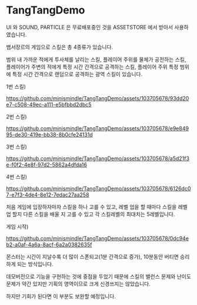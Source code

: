 # TangTangDemo
UI 와 SOUND, PARTICLE 은 무료배포중인 것을 ASSETSTORE 에서 받아서 사용하였습니다.

뱀서장르의 게임으로 스킬은 총 4종류가 있습니다.

범위 내 가까운 적에게 투사체를 날리는 스킬, 플레이어 주위를 물체가 공전하는 스킬, 플레이어가 주변의 적에게 특정 시간 간격으로 공격하는 스킬, 플레이어 주위 특정 범위에 특정 시간 간격으로 랜덤으로 공격하는 광역 스킬이 있습니다.

1번 스킬)


https://github.com/minismindle/TangTangDemo/assets/103705678/93dd20e7-c508-49ec-a111-e5bfbbd2dbc5


2번 스킬)


https://github.com/minismindle/TangTangDemo/assets/103705678/e9e84995-de30-419e-bb38-8b0cfe24131d


3번 스킬)


https://github.com/minismindle/TangTangDemo/assets/103705678/a5d21f3e-f0f2-4e8f-97d2-5862a4dfda16


4번 스킬)


https://github.com/minismindle/TangTangDemo/assets/103705678/6126dc07-e7f3-4de4-8e12-7edac27aa258


처음 게임에 입장하자마자 스킬을 하나 고를 수 있고, 레벨 업을 할 때마다 스킬을 레벨 업 할지 다른 스킬을 배울 지 고를 수 있고 각 스킬레벨의 최대치는 5레벨입니다.

게임 시작)


https://github.com/minismindle/TangTangDemo/assets/103705678/0dc94eb2-a0af-4a6a-8acf-6a2a0382635f


몬스터는 시간이 지날수록 더 많이 스폰되고(1분 간격으로 증가), 10분동안 버티면 승리하게 되는 방식입니다.

데모버전으로 기능을 구현하는 것에 중점을 두었기 때문에 스킬의 밸런스 문제와 난이도 문제가 약간 있지만 기획의 영역이므로 크게 신경쓰지는 않았습니다.

하지만 기회가 된다면 이 부분도 보완할 예정입니다.


